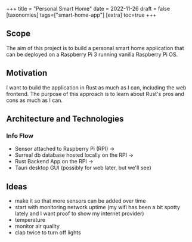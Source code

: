 +++
title = "Personal Smart Home"
date = 2022-11-26
draft = false
[taxonomies]
tags=["smart-home-app"]
[extra]
toc=true
+++

## Scope

The aim of this project is to build a personal smart home application that can be deployed on a Raspberry Pi 3 running vanilla Raspberry Pi OS.

## Motivation

I want to build the application in Rust as much as I can, including the web frontend.
The purpose of this approach is to learn about Rust's pros and cons as much as I can.

## Architecture and Technologies

### Info Flow

- Sensor attached to Raspberry Pi (RPI) ->
- Surreal db database hosted locally on the RPI ->
- Rust Backend App on the RPI ->
- Tauri desktop GUI (possibly for web later, but we'll see)

## Ideas

- make it so that more sensors can be added over time
- start with monitoring network uptime (my wifi has been a bit spotty lately and I want proof to show my internet provider)
- temperature
- monitor air quality
- clap twice to turn off lights
